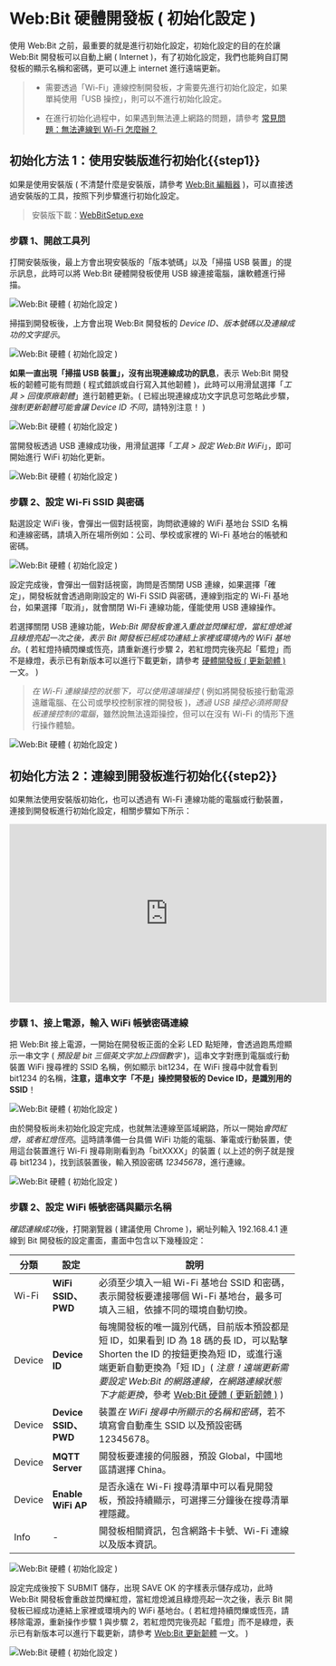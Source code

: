 # Web:Bit 硬體開發板 ( 初始化設定 )

使用 Web:Bit 之前，最重要的就是進行初始化設定，初始化設定的目的在於讓 Web:Bit 開發板可以自動上網 ( Internet )，有了初始化設定，我們也能夠自訂開發板的顯示名稱和密碼，更可以連上 internet 進行遠端更新。

>- 需要透過「Wi-Fi」連線控制開發板，才需要先進行初始化設定，如果單純使用「USB 操控」，則可以不進行初始化設定。
>
>- 在進行初始化過程中，如果遇到無法連上網路的問題，請參考 [常見問題：無法連線到 Wi-Fi 怎麼辦？](../../faq/wifi.html#connect1#_blank)

## 初始化方法 1：使用安裝版進行初始化{{step1}}

如果是使用安裝版 ( 不清楚什麼是安裝版，請參考 [Web:Bit 編輯器](../index.html#software) )，可以直接透過安裝版的工具，按照下列步驟進行初始化設定。

> 安裝版下載：[WebBitSetup.exe](https://ota.webduino.io/WebBitInstaller/WebBitSetup.exe#_blank)

### 步驟 1、開啟工具列

打開安裝版後，最上方會出現安裝版的「版本號碼」以及「掃描 USB 裝置」的提示訊息，此時可以將 Web:Bit 硬體開發板使用 USB 線連接電腦，讓軟體進行掃描。

![Web:Bit 硬體 ( 初始化設定 )](../../../../media/zh-tw/education/info/setup-01.jpg)

掃描到開發板後，上方會出現 Web:Bit 開發板的 *Device ID、版本號碼以及連線成功的文字提示*。

![Web:Bit 硬體 ( 初始化設定 )](../../../../media/zh-tw/education/info/setup-02-1.jpg)

**如果一直出現「掃描 USB 裝置」，沒有出現連線成功的訊息**，表示 Web:Bit 開發板的韌體可能有問題 ( 程式錯誤或自行寫入其他韌體 )，此時可以用滑鼠選擇「*工具 > 回復原廠韌體*」進行韌體更新。( 已經出現連線成功文字訊息可忽略此步驟，*強制更新韌體可能會讓 Device ID 不同*，請特別注意！ )

![Web:Bit 硬體 ( 初始化設定 )](../../../../media/zh-tw/education/info/setup-02-2.jpg)

當開發板透過 USB 連線成功後，用滑鼠選擇「*工具 > 設定 Web:Bit WiFi*」，即可開始進行 WiFi 初始化更新。

![Web:Bit 硬體 ( 初始化設定 )](../../../../media/zh-tw/education/info/setup-02.jpg)

### 步驟 2、設定 Wi-Fi SSID 與密碼

點選設定 WiFi 後，會彈出一個對話視窗，詢問欲連線的 WiFi 基地台 SSID 名稱和連線密碼，請填入所在場所例如：公司、學校或家裡的 Wi-Fi 基地台的帳號和密碼。

![Web:Bit 硬體 ( 初始化設定 )](../../../../media/zh-tw/education/info/setup-03.jpg)

設定完成後，會彈出一個對話視窗，詢問是否關閉 USB 連線，如果選擇「確定」，開發板就會透過剛剛設定的 Wi-Fi SSID 與密碼，連線到指定的 Wi-Fi 基地台，如果選擇「取消」，就會關閉 Wi-Fi 連線功能，僅能使用 USB 連線操作。

若選擇關閉 USB 連線功能，*Web:Bit 開發板會進入重啟並閃爍紅燈，當紅燈熄滅且綠燈亮起一次之後，表示 Bit 開發板已經成功連結上家裡或環境內的 WiFi 基地台*。( 若紅燈持續閃爍或恆亮，請重新進行步驟 2，若紅燈閃完後亮起「藍燈」而不是綠燈，表示已有新版本可以進行下載更新，請參考 [硬體開發板 ( 更新韌體 )](ota.html) 一文。 )

> *在 Wi-Fi 連線操控的狀態下，可以使用遠端操控* ( 例如將開發板接行動電源遠離電腦、在公司或學校控制家裡的開發板 )，*透過 USB 操控必須將開發板連接控制的電腦*，雖然說無法遠距操控，但可以在沒有 Wi-Fi 的情形下進行操作體驗。

![Web:Bit 硬體 ( 初始化設定 )](../../../../media/zh-tw/education/info/setup-04.jpg)

## 初始化方法 2：連線到開發板進行初始化{{step2}}

如果無法使用安裝版初始化，也可以透過有 Wi-Fi 連線功能的電腦或行動裝置，連接到開發板進行初始化設定，相關步驟如下所示：

<iframe width="560" height="315" src="https://www.youtube.com/embed/Zvhc-Sg0t74" title="YouTube video player" frameborder="0" allow="accelerometer; autoplay; clipboard-write; encrypted-media; gyroscope; picture-in-picture" allowfullscreen></iframe>

### 步驟 1、接上電源，輸入 WiFi 帳號密碼連線

把 Web:Bit 接上電源，一開始在開發板正面的全彩 LED 點矩陣，會透過跑馬燈顯示一串文字 ( *預設是 bit 三個英文字加上四個數字* )，這串文字對應到電腦或行動裝置 WiFi 搜尋裡的 SSID 名稱，例如顯示 bit1234，在 WiFi 搜尋中就會看到 bit1234 的名稱，**注意，這串文字「不是」操控開發板的 Device ID，是識別用的 SSID**！

![Web:Bit 硬體 ( 初始化設定 )](../../../../media/zh-tw/education/info/setup-05.gif)

由於開發板尚未初始化設定完成，也就無法連線至區域網路，所以一開始*會閃紅燈，或者紅燈恆亮*。這時請準備一台具備 WiFi 功能的電腦、筆電或行動裝置，使用這台裝置進行 Wi-Fi 搜尋剛剛看到為「bitXXXX」的裝置 ( 以上述的例子就是搜尋 bit1234 )，找到該裝置後，輸入預設密碼 *12345678*，進行連線。

![Web:Bit 硬體 ( 初始化設定 )](../../../../media/zh-tw/education/info/setup-06.jpg)


### 步驟 2、設定 WiFi 帳號密碼與顯示名稱

*確認連線成功*後，打開瀏覽器 ( 建議使用 Chrome )，網址列輸入 192.168.4.1 連線到 Bit 開發板的設定畫面，畫面中包含以下幾種設定：

|分類|設定|說明|
|--|--|--|
|Wi-Fi|**WiFi SSID、PWD**|必須至少填入一組 Wi-Fi 基地台 SSID 和密碼，表示開發板要連接哪個 Wi-Fi 基地台，最多可填入三組，依據不同的環境自動切換。|
|Device|**Device ID**|每塊開發板的唯一識別代碼，目前版本預設都是短 ID，如果看到 ID 為 18 碼的長 ID，可以點擊 Shorten the ID 的按鈕更換為短 ID，或進行遠端更新自動更換為「短 ID」( *注意！遠端更新需要設定 Web:Bit 的網路連線，在網路連線狀態下才能更換*，參考 [Web:Bit 硬體 ( 更新韌體 )](ota.html) )|
|Device|**Device SSID、PWD**|裝置*在 WiFi 搜尋中所顯示的名稱和密碼*，若不填寫會自動產生 SSID 以及預設密碼 12345678。|
|Device|**MQTT Server**|開發板要連接的伺服器，預設 Global，中國地區請選擇 China。|
|Device|**Enable WiFi AP**|是否永遠在 Wi-Fi 搜尋清單中可以看見開發板，預設持續顯示，可選擇三分鐘後在搜尋清單裡隱藏。|
|Info|-|開發板相關資訊，包含網路卡卡號、Wi-Fi 連線以及版本資訊。|

![Web:Bit 硬體 ( 初始化設定 )](../../../../media/zh-tw/education/info/setup-07.jpg)

設定完成後按下 SUBMIT 儲存，出現 SAVE OK 的字樣表示儲存成功，此時 Web:Bit 開發板會重啟並閃爍紅燈，當紅燈熄滅且綠燈亮起一次之後，表示 Bit 開發板已經成功連結上家裡或環境內的 WiFi 基地台。( 若紅燈持續閃爍或恆亮，請移除電源，重新操作步驟 1 與步驟 2，若紅燈閃完後亮起「藍燈」而不是綠燈，表示已有新版本可以進行下載更新，請參考 [Web:Bit 更新韌體](ota.html) 一文。 )

![Web:Bit 硬體 ( 初始化設定 )](../../../../media/zh-tw/education/info/setup-08.jpg)
